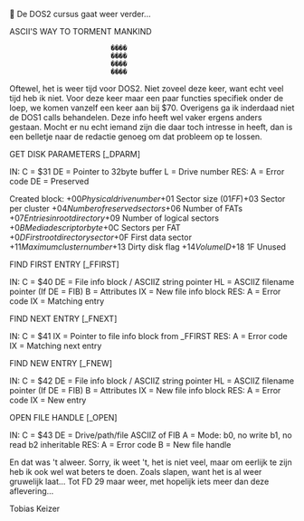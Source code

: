  De DOS2 cursus gaat weer verder...

 ASCII'S WAY TO TORMENT MANKIND

                             ����
                             ����
                             ����
                             ����



 Oftewel, het is  weer tijd  voor DOS2. Niet zoveel deze keer,
 want echt veel tijd heb ik niet. Voor deze keer maar een paar
 functies specifiek onder  de loep,  we komen vanzelf een keer
 aan bij  $70. Overigens  ga ik  inderdaad niet de DOS1  calls
 behandelen. Deze info heeft  wel vaker ergens anders gestaan.
 Mocht er nu echt iemand zijn die daar toch intresse in heeft,
 dan is een belletje naar de redactie genoeg om dat probleem
 op te lossen.


 GET DISK PARAMETERS                                  [_DPARM]

 IN:   C  = $31
       DE = Pointer to 32byte buffer
       L  = Drive number
 RES:  A  = Error code
       DE = Preserved
 
 Created block:        +$00    Physical drive number
                       +$01    Sector size ($01FF)
                       +$03    Sector per cluster
                       +$04    Number of reserved sectors
                       +$06    Number of FATs
                       +$07    Entries in root directory
                       +$09    Number of logical sectors
                       +$0B    Media descriptor byte
                       +$0C    Sectors per FAT
                       +$0D    First root directory sector
                       +$0F    First data sector
                       +$11    Maximum cluster number
                       +$13    Dirty disk flag
                       +$14    Volume ID
                       +$18 1F Unused
 

 
 FIND FIRST ENTRY                                    [_FFIRST]
 
 IN:   C  = $40
       DE = File info block / ASCIIZ string pointer
       HL = ASCIIZ filename pointer (If DE = FIB)
       B  = Attributes
       IX = New file info block
 RES:  A  = Error code
       IX = Matching entry
 
 

 FIND NEXT ENTRY                                      [_FNEXT]
 
 IN:   C  = $41
       IX = Pointer to file info block from _FFIRST
 RES:  A  = Error code
       IX = Matching next entry


 FIND NEW ENTRY                                        [_FNEW]
 
 IN:   C  = $42
       DE = File info block / ASCIIZ string pointer
       HL = ASCIIZ filename pointer (If DE = FIB)
       B  = Attributes
       IX = New file info block
 RES:  A  = Error code
       IX = New entry
 

 
 OPEN FILE HANDLE                                      [_OPEN]
 
 IN:   C  = $43
       DE = Drive/path/file ASCIIZ of FIB
       A  = Mode:   b0, no write  b1, no read  b2 inheritable
 RES:  A  = Error code
       B  = New file handle
       

 En dat  was 't  alweer. Sorry,  ik weet  't, het is niet veel, 
 maar  om eerlijk  te zijn  heb ik  ook wel wat beters te doen. 
 Zoals slapen,  want het is al weer gruwelijk laat... Tot FD 29 
 maar weer, met hopelijk iets meer dan deze aflevering...
 
Tobias Keizer
